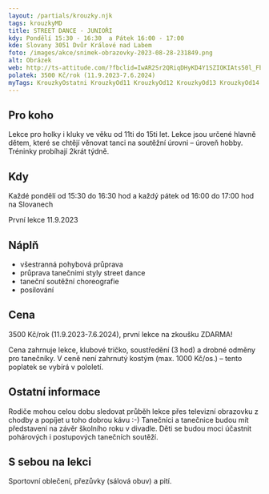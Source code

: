 ```yaml
---
layout: /partials/krouzky.njk
tags: krouzkyMD
title: STREET DANCE - JUNIOŘI
kdy: Pondělí 15:30 - 16:30  a Pátek 16:00 - 17:00
kde: Slovany 3051 Dvůr Králové nad Labem
foto: /images/akce/snimek-obrazovky-2023-08-28-231849.png
alt: Obrázek
web: http://ts-attitude.com/?fbclid=IwAR2Sr2QRiqDHyKD4Y1SZIOKIAts50l_Fbl4mu0ArOUoGUs6IVA-w3G8VGLE
polatek: 3500 Kč/rok (11.9.2023-7.6.2024)
myTags: KrouzkyOstatni KrouzkyOd11 KrouzkyOd12 KrouzkyOd13 KrouzkyOd14 KrouzkyOd15
---
```

<!--StartFragment-->

## Pro koho

Lekce pro holky i kluky ve věku od 11ti do 15ti let. Lekce jsou určené hlavně dětem, které se chtějí věnovat tanci na soutěžní úrovni – úroveň hobby. Tréninky probíhají 2krát týdně.

## Kdy

Každé pondělí od 15:30 do 16:30 hod a každý pátek od 16:00 do 17:00 hod na Slovanech

První lekce 11.9.2023

## Náplň

* všestranná pohybová průprava
* průprava tanečními styly street dance
* taneční soutěžní choreografie
* posilování

## Cena

3500 Kč/rok (11.9.2023-7.6.2024), první lekce na zkoušku ZDARMA!

Cena zahrnuje lekce, klubové tričko, soustředění (3 hod) a drobné odměny pro tanečníky. V ceně není zahrnutý kostým (max. 1000 Kč/os.) – tento poplatek se vybírá v pololetí.

## Ostatní informace

Rodiče mohou celou dobu sledovat průběh lekce přes televizní obrazovku z chodby a popíjet u toho dobrou kávu :-) Tanečníci a tanečnice budou mít představení na závěr školního roku v divadle. Děti se budou moci účastnit pohárových i postupových tanečních soutěží.

## S sebou na lekci

Sportovní oblečení, přezůvky (sálová obuv) a pití.

<!--EndFragment-->